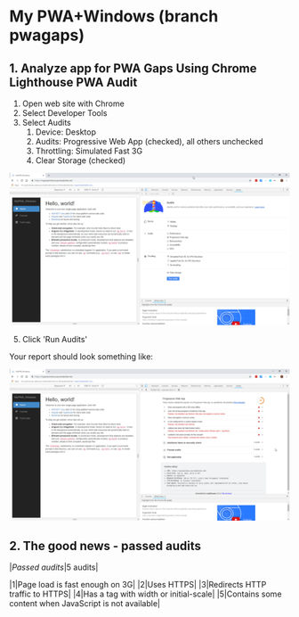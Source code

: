 # My PWA+Windows (branch pwagaps)

## 1. Analyze app for PWA Gaps Using Chrome Lighthouse PWA Audit

1. Open web site with Chrome
2. Select Developer Tools
3. Select Audits
    1. Device: Desktop
    2. Audits: Progressive Web App (checked), all others unchecked
    3. Throttling: Simulated Fast 3G
    4. Clear Storage (checked)

![chrome audits](https://github.com/mjfusa/PWA-Windows/blob/pwagaps/docs/chrome_2018-09-21_10-27-09.png)

5. Click 'Run Audits'

Your report should look something like:

![audit results](https://github.com/mjfusa/PWA-Windows/blob/pwagaps/docs/chrome_2018-09-21_10-29-24.png)

## 2. The good news - passed audits

|*Passed audits*|5 audits|

|1|Page load is fast enough on 3G|
|2|Uses HTTPS|
|3|Redirects HTTP traffic to HTTPS|
|4|Has a <meta name="viewport"> tag with width or initial-scale|
|5|Contains some content when JavaScript is not available|


